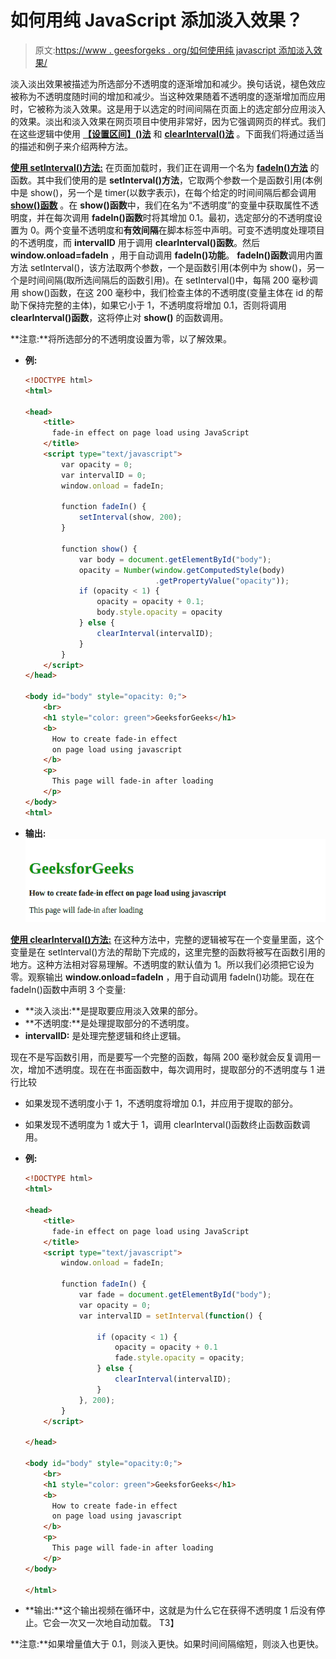 # 如何用纯 JavaScript 添加淡入效果？

> 原文:[https://www . geesforgeks . org/如何使用纯 javascript 添加淡入效果/](https://www.geeksforgeeks.org/how-to-add-fade-in-effect-using-pure-javascript/)

淡入淡出效果被描述为所选部分不透明度的逐渐增加和减少。换句话说，褪色效应被称为不透明度随时间的增加和减少。当这种效果随着不透明度的逐渐增加而应用时，它被称为淡入效果。这是用于以选定的时间间隔在页面上的选定部分应用淡入的效果。淡出和淡入效果在网页项目中使用非常好，因为它强调网页的样式。我们在这些逻辑中使用 **[【设置区间】()法](https://www.geeksforgeeks.org/java-script-settimeout-setinterval-method/)** 和 **[clearInterval()法](https://www.geeksforgeeks.org/javascript-cleartimeout-clearinterval-method/)** 。下面我们将通过适当的描述和例子来介绍两种方法。

**[使用 setInterval()方法:](https://www.geeksforgeeks.org/java-script-settimeout-setinterval-method/)** 在页面加载时，我们正在调用一个名为 **[fadeIn()方法](https://www.geeksforgeeks.org/jquery-fadein-method/)** 的函数。其中我们使用的是 **setInterval()方法**，它取两个参数一个是函数引用(本例中是 show()，另一个是 timer(以数字表示)，在每个给定的时间间隔后都会调用 **[show()函数](https://www.geeksforgeeks.org/jquery-effect-show-method/)** 。在 **show()函数**中，我们在名为“不透明度”的变量中获取属性不透明度，并在每次调用 **fadeIn()函数**时将其增加 0.1。最初，选定部分的不透明度设置为 0。两个变量不透明度和**有效间隔**在脚本标签中声明。可变不透明度处理项目的不透明度，而 **intervalID** 用于调用 **clearInterval()函数**。然后 **window.onload=fadeIn** ，用于自动调用 **fadeIn()功能**。 **fadeIn()函数**调用内置方法 setInterval()，该方法取两个参数，一个是函数引用(本例中为 show()，另一个是时间间隔(取所选间隔后的函数引用)。在 setInterval()中，每隔 200 毫秒调用 show()函数，在这 200 毫秒中，我们检查主体的不透明度(变量主体在 id 的帮助下保持完整的主体)，如果它小于 1，不透明度将增加 0.1，否则将调用 **clearInterval()函数**，这将停止对 **show()** 的函数调用。

**注意:**将所选部分的不透明度设置为零，以了解效果。

*   **例:**

    ```html
    <!DOCTYPE html>
    <html>

    <head>
        <title>
          fade-in effect on page load using JavaScript
        </title>
        <script type="text/javascript">
            var opacity = 0;
            var intervalID = 0;
            window.onload = fadeIn;

            function fadeIn() {
                setInterval(show, 200);
            }

            function show() {
                var body = document.getElementById("body");
                opacity = Number(window.getComputedStyle(body)
                                 .getPropertyValue("opacity"));
                if (opacity < 1) {
                    opacity = opacity + 0.1;
                    body.style.opacity = opacity
                } else {
                    clearInterval(intervalID);
                }
            }
        </script>
    </head>

    <body id="body" style="opacity: 0;">
        <br>
        <h1 style="color: green">GeeksforGeeks</h1>
        <b> 
          How to create fade-in effect 
          on page load using javascript 
        </b>
        <p>
          This page will fade-in after loading
        </p>
    </body>
    <html>
    ```

*   **输出:** ![](img/57e4dd3c3e9b7600396b94a04c74b606.png)

**[使用 clearInterval()方法:](https://www.geeksforgeeks.org/javascript-cleartimeout-clearinterval-method/)** 在这种方法中，完整的逻辑被写在一个变量里面，这个变量是在 setInterval()方法的帮助下完成的，这里完整的函数将被写在函数引用的地方。这种方法相对容易理解。不透明度的默认值为 1。所以我们必须把它设为零。观察输出 **window.onload=fadeIn** ，用于自动调用 fadeIn()功能。现在在 fadeIn()函数中声明 3 个变量:

*   **淡入淡出:**是提取要应用淡入效果的部分。
*   **不透明度:**是处理提取部分的不透明度。
*   **intervalID:** 是处理完整逻辑和终止逻辑。

现在不是写函数引用，而是要写一个完整的函数，每隔 200 毫秒就会反复调用一次，增加不透明度。现在在书面函数中，每次调用时，提取部分的不透明度与 1 进行比较

*   如果发现不透明度小于 1，不透明度将增加 0.1，并应用于提取的部分。
*   如果发现不透明度为 1 或大于 1，调用 clearInterval()函数终止函数函数调用。

*   **例:**

    ```html
    <!DOCTYPE html>
    <html>

    <head>
        <title>
          fade-in effect on page load using JavaScript
        </title>
        <script type="text/javascript">
            window.onload = fadeIn;

            function fadeIn() {
                var fade = document.getElementById("body");
                var opacity = 0;
                var intervalID = setInterval(function() {

                    if (opacity < 1) {
                        opacity = opacity + 0.1
                        fade.style.opacity = opacity;
                    } else {
                        clearInterval(intervalID);
                    }
                }, 200);
            }
        </script>

    </head>

    <body id="body" style="opacity:0;">
        <br>
        <h1 style="color: green">GeeksforGeeks</h1>
        <b> 
          How to create fade-in effect 
          on page load using javascript 
        </b>
        <p>
          This page will fade-in after loading
        </p>
    </body>

    </html>
    ```

*   **输出:**这个输出视频在循环中，这就是为什么它在获得不透明度 1 后没有停止。它会一次又一次地自动加载。
    T3】

**注意:**如果增量值大于 0.1，则淡入更快。如果时间间隔缩短，则淡入也更快。